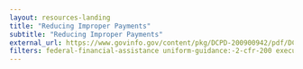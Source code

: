 ```yaml
---
layout: resources-landing
title: "Reducing Improper Payments"
subtitle: "Reducing Improper Payments" 
external_url: https://www.govinfo.gov/content/pkg/DCPD-200900942/pdf/DCPD-200900942.pdf
filters: federal-financial-assistance uniform-guidance:-2-cfr-200 executive-order 2010 
---
```


